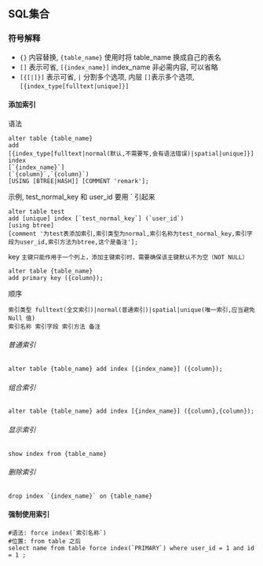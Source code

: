 ## SQL集合

### 符号解释
* `{}` 内容替换, `{table_name}` 使用时将 table_name 换成自己的表名
* `[]` 表示可省, `[{index_name}]` index_name 非必需内容, 可以省略
* `[{[|]}]` 表示可省, `|` 分割多个选项, 内层 `[]`表示多个选项,`[{index_type[fulltext|unique]}]`

#### 添加索引
语法
```
alter table {table_name} 
add 
[{index_type[fulltext|normal(默认,不需要写,会有语法错误)|spatial|unique]}] index 
[`{index_name}`] 
(`{column}`,`{column}`)
[USING [BTREE|HASH]] [COMMENT 'remark'];
```

示例, test_normal_key 和 user_id 要用 ` 引起来
```
alter table test
add [unique] index [`test_normal_key`] (`user_id`)  
[using btree] 
[comment '为test表添加索引,索引类型为normal,索引名称为test_normal_key,索引字段为user_id,索引方法为btree,这个是备注'];
```

key `主键只能作用于一个列上，添加主键索引时，需要确保该主键默认不为空（NOT NULL）`
```
alter table {table_name}
add primary key ({column});
```

顺序
~~~
索引类型 fulltext(全文索引)|normal(普通索引)|spatial|unique(唯一索引,应当避免 Null 值)
索引名称 索引字段 索引方法 备注
~~~

###### 普通索引 
```
alter table {table_name} add index [{index_name}] ({column});
```

###### 组合索引
```
alter table {table_name} add index [{index_name}] ({column},{column});
```

###### 显示索引
```
show index from {table_name}
```

###### 删除索引
```
drop index `{index_name}` on {table_name}
```

#### 强制使用索引
```
#语法: force index(`索引名称`)
#位置: from table 之后
select name from table force index(`PRIMARY`) where user_id = 1 and id = 1 ;
```